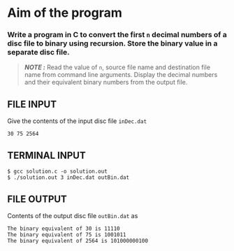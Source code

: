# Aim of the program
### Write a program in C to convert the first `n` decimal numbers of a disc file to binary using recursion. Store the binary value in a separate disc file.
> *__NOTE :__* Read the value of `n`, source file name and destination file name from command line arguments. Display the decimal numbers and their equivalent binary numbers from the output file. 

## FILE INPUT
Give the contents of the input disc file `inDec.dat` 
```
30 75 2564
```
## TERMINAL INPUT
```console
$ gcc solution.c -o solution.out
$ ./solution.out 3 inDec.dat outBin.dat
```
## FILE OUTPUT
Contents of the output disc file `outBin.dat` as
```
The binary equivalent of 30 is 11110
The binary equivalent of 75 is 1001011
The binary equivalent of 2564 is 101000000100
```
